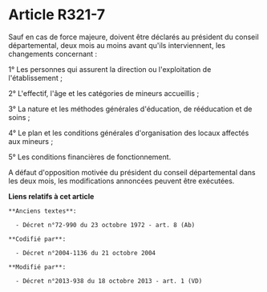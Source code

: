 # Article R321-7

Sauf en cas de force majeure, doivent être déclarés au président du conseil départemental, deux mois au moins avant qu'ils
interviennent, les changements concernant : 

1° Les personnes qui assurent la direction ou l'exploitation de l'établissement ; 

2° L'effectif, l'âge et les catégories de mineurs accueillis ; 

3° La nature et les méthodes générales d'éducation, de rééducation et de soins ; 

4° Le plan et les conditions générales d'organisation des locaux affectés aux mineurs ; 

5° Les conditions financières de fonctionnement. 

A défaut d'opposition motivée du président du conseil départemental dans les deux mois, les modifications annoncées peuvent
être exécutées.

**Liens relatifs à cet article**

	**Anciens textes**:

	  - Décret n°72-990 du 23 octobre 1972 - art. 8 (Ab)

	**Codifié par**:

	  - Décret n°2004-1136 du 21 octobre 2004

	**Modifié par**:

	  - Décret n°2013-938 du 18 octobre 2013 - art. 1 (VD)
